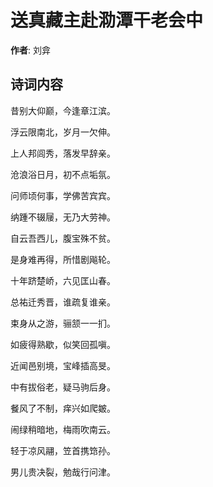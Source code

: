# 送真藏主赴泐潭干老会中

**作者**: 刘弇

## 诗词内容

昔别大仰巅，今逢章江滨。

浮云限南北，岁月一欠伸。

上人邦闾秀，落发早辞亲。

沧浪浴日月，初不点垢氛。

问师顷何事，学佛苦宾宾。

纳踵不辍屦，无乃大劳神。

自云吾西儿，腹宝殊不贫。

是身难再得，所惜剧飚轮。

十年跻楚峤，六见匡山春。

总祐迁秀晋，谁疏复谁亲。

束身从之游，骊颔一一扪。

如疲得熟歇，似笑回孤嗔。

近闻邑别境，宝峰插高旻。

中有拔俗老，疑马驹后身。

餐风了不制，痒兴如爬皴。

闹绿稍暗地，梅雨吹南云。

轻于凉风翮，笠首携筇孙。

男儿贵决裂，勉哉行问津。


